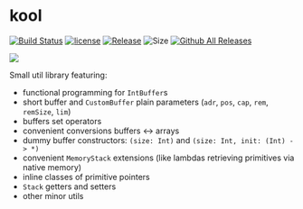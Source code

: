 # kool

[![Build Status](https://github.com/kotlin-graphics/kool/workflows/build/badge.svg)](https://github.com/kotlin-graphics/kool/actions?workflow=build)
[![license](https://img.shields.io/badge/License-MIT-orange.svg)](https://github.com/kotlin-graphics/kool/blob/master/LICENSE) 
[![Release](https://jitpack.io/v/kotlin-graphics/kool.svg)](https://jitpack.io/#kotlin-graphics/kool) 
![Size](https://github-size-badge.herokuapp.com/kotlin-graphics/kool.svg)
[![Github All Releases](https://img.shields.io/github/downloads/kotlin-graphics/kool/total.svg)]()

[comment]: <> ([![Contributor Covenant]&#40;https://img.shields.io/badge/Contributor%20Covenant-v2.0%20adopted-ff69b4.svg&#41;]&#40;code_of_conduct.md&#41;)

[<img src="https://unsigned.netlify.app/build/dokka/html/images/docs_logo.svg">](https://kx-kool.netlify.app)

Small util library featuring:

- functional programming for `IntBuffer`s
- short buffer and `CustomBuffer` plain parameters (`adr`, `pos`, `cap`, `rem`, `remSize`, `lim`)
- buffers set operators
- convenient conversions buffers <-> arrays
- dummy buffer constructors: `(size: Int)` and `(size: Int, init: (Int) -> *)`
- convenient `MemoryStack` extensions (like lambdas retrieving primitives via native memory)
- inline classes of primitive pointers
- `Stack` getters and setters
- other minor utils
